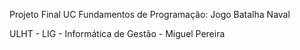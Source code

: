 Projeto Final UC Fundamentos de Programação: Jogo Batalha Naval


ULHT - LIG - Informática de Gestão - Miguel Pereira
